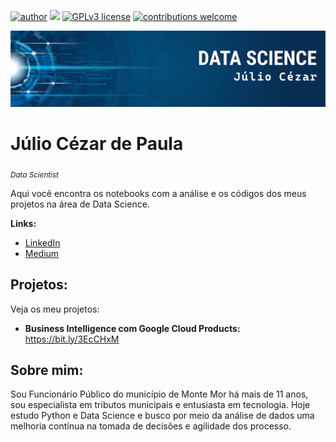 [![author](https://img.shields.io/badge/author-juliocezar-red.svg)](https://www.linkedin.com/in/j%C3%BAlio-c%C3%A9zar-de-paula-0b64b8226) [![](https://img.shields.io/badge/python-3.7+-blue.svg)](https://www.python.org/downloads/release/python-365/) [![GPLv3 license](https://img.shields.io/badge/License-GPLv3-blue.svg)](http://perso.crans.org/besson/LICENSE.html) [![contributions welcome](https://img.shields.io/badge/contributions-welcome-brightgreen.svg?style=flat)](https://github.com/jcppaula/data_science/issues)

<p align="center">
  <img src="Logo.png" >
</p>

# Júlio Cézar de Paula
<sub>*Data Scientist*</sub>

Aqui você encontra os notebooks com a análise e os códigos dos meus projetos na área de Data Science.


**Links:**
* [LinkedIn](https://www.linkedin.com/in/j%C3%BAlio-c%C3%A9zar-de-paula-0b64b8226/)
* [Medium](https://https://medium.com/@jcp.paula17)


## Projetos:
Veja os meu projetos:

* **Business Intelligence com Google Cloud Products:** https://bit.ly/3EcCHxM


## Sobre mim:

Sou Funcionário Público do município de Monte Mor há mais de 11 anos, sou especialista em tributos municipais e entusiasta em tecnologia. Hoje estudo Python e Data Science e busco por meio da análise de dados uma melhoria contínua na tomada de decisões e agilidade dos processo.
